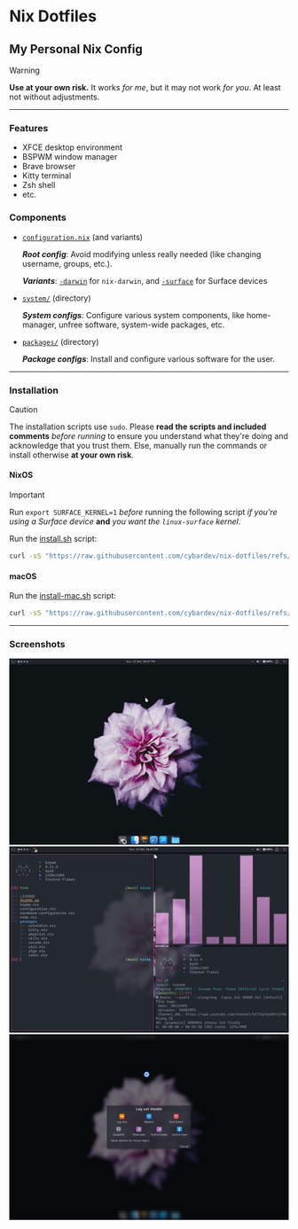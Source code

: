 # Nix Dotfiles

## My Personal Nix Config

> [!WARNING]
> **Use at your own risk.** It works _for me_, but it may not work _for you_. At least not without adjustments.

---

### Features

- XFCE desktop environment
- BSPWM window manager
- Brave browser
- Kitty terminal
- Zsh shell
- etc.

### Components

- [`configuration.nix`](./configuration.nix) (and variants)

  _**Root config**_: Avoid modifying unless really needed (like changing username, groups, etc.).

  _**Variants**_: [`-darwin`](./configuration-darwin.nix) for `nix-darwin`, and [`-surface`](./configuration-surface.nix) for Surface devices

- [`system/`](./system/) (directory)

  _**System configs**_: Configure various system components, like home-manager, unfree software, system-wide packages, etc.

- [`packages/`](./packages/) (directory)

  _**Package configs**_: Install and configure various software for the user.

---

### Installation

> [!CAUTION]
> The installation scripts use `sudo`. Please **read the scripts and included comments** _before running_ to ensure you understand what they're doing and acknowledge that you trust them. Else, manually run the commands or install otherwise **at your own risk**.

#### NixOS

> [!IMPORTANT]
> Run `export SURFACE_KERNEL=1` _before_ running the following script _if you’re using a Surface device_ **and** _you want the `linux-surface` kernel_.

Run the [install.sh](./install.sh) script:

```sh
curl -sS "https://raw.githubusercontent.com/cybardev/nix-dotfiles/refs/heads/main/install.sh" | bash -e
```

#### macOS

Run the [install-mac.sh](./install-mac.sh) script:

```sh
curl -sS "https://raw.githubusercontent.com/cybardev/nix-dotfiles/refs/heads/main/install-mac.sh" | bash -e
```

---

### Screenshots

![NixOS Screenshot, showing desktop with flower background and XFCE panels](./images/screenshot_0.png "NixOS Screenshot 0")
![NixOS Screenshot, showing 3 windows of Kitty terminal in BSPWM](./images/screenshot_1.png "NixOS Screenshot 1")
![NixOS Screenshot, showing logoff dialog](./images/screenshot_2.png "NixOS Screenshot 2")
